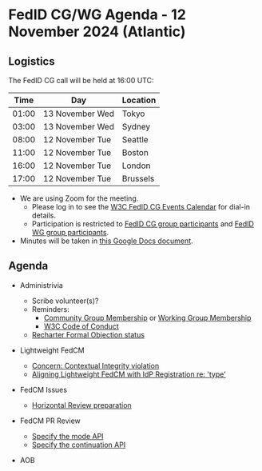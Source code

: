 # FedID CG/WG Agenda - 12 November 2024 (Atlantic)

## Logistics

The FedID CG call will be held at 16:00 UTC:

| Time         | Day    | Location      |
| ------------ | ------ | ------------- |
| 01:00 | 13 November Wed | Tokyo         |
| 03:00 | 13 November Wed | Sydney        |
| 08:00 | 12 November Tue | Seattle       |
| 11:00 | 12 November Tue | Boston        |
| 16:00 | 12 November Tue | London        |
| 17:00 | 12 November Tue | Brussels      |


* We are using Zoom for the meeting.
    * Please log in to see the [W3C FedID CG Events Calendar](https://www.w3.org/groups/cg/fed-id/calendar/) for dial-in details. 
    * Participation is restricted to [FedID CG group participants](https://www.w3.org/community/fed-id/participants) and [FedID WG group participants](https://www.w3.org/groups/wg/fedid/participants/).
* Minutes will be taken in [this Google Docs document](https://docs.google.com/document/d/1O7Rn8Aj4rsYWohdEP61lnGdgkai0xTZFQgm7XEA0RBM/edit).


## Agenda

* Administrivia
  * Scribe volunteer(s)?
  * Reminders: 
     * [Community Group Membership](https://www.w3.org/community/fed-id/) or [Working Group Membership](https://www.w3.org/groups/wg/fedid/)
     * [W3C Code of Conduct](https://www.w3.org/policies/code-of-conduct/)
  * [Recharter Formal Objection status](https://lists.w3.org/Archives/Public/public-review-comments/2024Sep/) 

* Lightweight FedCM
   * [Concern: Contextual Integrity violation](https://github.com/fedidcg/LightweightFedCM/issues/50)
   * [Aligning Lightweight FedCM with IdP Registration re: 'type'](https://github.com/fedidcg/LightweightFedCM/issues/49)

* FedCM Issues
   * [Horizontal Review preparation](https://github.com/w3c-fedid/FedCM/issues/652)
* FedCM PR Review
   * [Specify the mode API](https://github.com/w3c-fedid/FedCM/pull/660)
   * [Specify the continuation API](https://github.com/w3c-fedid/FedCM/pull/662)


* AOB
 
